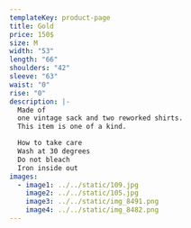 ```yaml
---
templateKey: product-page
title: Gold
price: 150$
size: M
width: "53"
length: "66"
shoulders: "42"
sleeve: "63"
waist: "0"
rise: "0"
description: |-
  Made of
  one vintage sack and two reworked shirts. 
  This item is one of a kind. 

  How to take care
  Wash at 30 degrees
  Do not bleach
  Iron inside out
images:
  - image1: ../../static/109.jpg
    image2: ../../static/105.jpg
    image3: ../../static/img_8491.png
    image4: ../../static/img_8482.png
---
```


